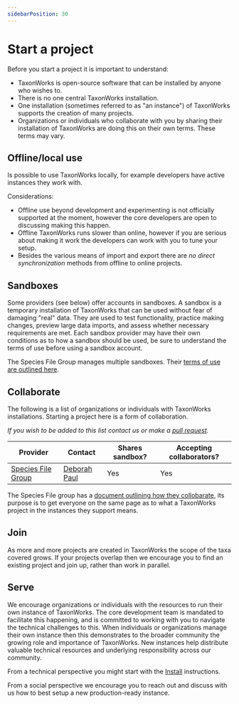 ```yaml
---
sidebarPosition: 30
---
```


# Start a project

Before you start a project it is important to understand:

* TaxonWorks is open-source software that can be installed by anyone who wishes to.
* There is no one central TaxonWorks installation.
* One installation (sometimes referred to as "an instance") of TaxonWorks supports the creation of many projects.
* Organizations or individuals who collaborate with you by sharing their installation of TaxonWorks are doing this on their own terms. These terms may vary.

## Offline/local use

Is possible to use TaxonWorks locally, for example developers have active instances they work with.

Considerations:

* Offline use beyond development and experimenting is not officially supported at the moment, however the core developers are open to discussing making this happen.
* Offline TaxonWorks runs slower than online, however if you are serious about making it work the developers can work with you to tune your setup.
* Besides the various means of import and export there are _no direct synchronization_ methods from offline to online projects.

## Sandboxes

 Some providers (see below) offer accounts in sandboxes. A sandbox is a temporary installation of TaxonWorks that can be used without fear of damaging "real" data. They are used to test functionality, practice making changes, preview large data imports, and assess whether necessary requirements are met. Each sandbox provider may have their own conditions as to how a sandbox should be used, be sure to understand the terms of use before using a sandbox account.

The Species File Group manages multiple sandboxes. Their [terms of use are outlined here](https://speciesfilegroup.org/docs/taxonworks_sandboxes_at_sfg.html).

## Collaborate

The following is a list of organizations or individuals with TaxonWorks installations.  Starting a project here is a form of collaboration.

_If you wish to be added to this list contact us or make a [pull request](/about/glossary#pull-request)._

| Provider | Contact |Shares sandbox? | Accepting collaborators? | 
|-|-|-|-|
| [Species File Group](https://speciesfilegroup.org) | [Deborah Paul](mailto:dlpaul@illinois.edu)| Yes | Yes |


The Species File group has a [document outlining how they collobarate](https://speciesfilegroup.org/docs/taxonworks_in_production_at_sfg.html), its purpose is to get everyone on the same page as to what a TaxonWorks project in the instances they support means.

## Join 
As more and more projects are created in TaxonWorks the scope of the taxa covered grows. If your projects overlap then we encourage you to find an existing project and join up, rather than work in parallel.

## Serve
We encourage organizations or individuals with the resources to run their own instance of TaxonWorks. The core development team is mandated to facilitate this happening, and is committed to working with you to navigate the technical challenges to this. When individuals or organizations manage their own instance then this demonstrates to the broader community the growing role and importance of TaxonWorks. New instances help distribute valuable technical resources and underlying responsibility across our community.

From a technical perspective you might start with the [Install](/Develop/Install/) instructions.

From a social perspective we encourage you to reach out and discuss with us how to best setup a new production-ready instance.

